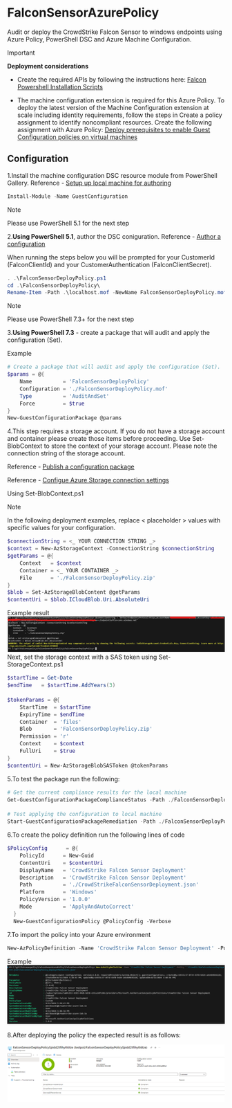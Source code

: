 # FalconSensorAzurePolicy  

Audit or deploy the CrowdStrike Falcon Sensor to windows endpoints using Azure Policy, PowerShell DSC and Azure Machine Configuration.

> [!IMPORTANT]
> **Deployment considerations**

* Create the required APIs by following the instructions here: [Falcon Powershell Installation Scripts](https://github.com/CrowdStrike/falcon-scripts/tree/main/powershell/install)

* The machine configuration extension is required for this Azure Policy. To deploy the latest version of the Machine Configuration extension at scale including identity requirements, follow the steps in Create a policy assignment to identify noncompliant resources. Create the following assignment with Azure Policy: [Deploy prerequisites to enable Guest Configuration policies on virtual machines](https://github.com/Azure/azure-policy/blob/master/built-in-policies/policySetDefinitions/Guest%20Configuration/Prerequisites.json)

## Configuration

1.Install the machine configuration DSC resource module from PowerShell Gallery. Reference - [Setup up local machine for authoring](https://learn.microsoft.com/en-us/azure/governance/machine-configuration/how-to-set-up-authoring-environment)

```powershell
Install-Module -Name GuestConfiguration
```

> [!NOTE]
> Please use PowerShell 5.1 for the next step

2.**Using PowerShell 5.1**, author the DSC coniguration. Reference - [Author a configuration](https://learn.microsoft.com/en-us/azure/governance/machine-configuration/how-to-create-package#author-a-configuration)

When running the steps below you will be prompted for your CustomerId (FalconClientId) and your CustomerAuthentication (FalconClientSecret).

```powershell
. .\FalconSensorDeployPolicy.ps1
cd .\FalconSensorDeployPolicy\
Rename-Item -Path .\localhost.mof -NewName FalconSensorDeployPolicy.mof -PassThru
```

> [!NOTE]
> Please use PowerShell 7.3+ for the next step

3.**Using PowerShell 7.3** - create a package that will audit and apply the configuration (Set).

Example

```powershell
# Create a package that will audit and apply the configuration (Set).
$params = @{
    Name          = 'FalconSensorDeployPolicy'
    Configuration = './FalconSensorDeployPolicy.mof'
    Type          = 'AuditAndSet'
    Force         = $true
}
New-GuestConfigurationPackage @params
```

4.This step requires a storage account. If you do not have a storage account and container please create those items before proceeding. Use Set-BlobContext to store the context of your storage account. Please note the connection string of the storage account.  

Reference - [Publish a configuration package](https://learn.microsoft.com/en-us/azure/governance/machine-configuration/how-to-publish-package#publish-a-configuration-package)

Reference - [Configue Azure Storage connection settings](https://learn.microsoft.com/en-us/azure/storage/common/storage-configure-connection-string)

Using Set-BlobContext.ps1

> [!NOTE]
> In the following deployment examples, replace < placeholder > values with specific values for your configuration.

```powershell
$connectionString = <_ YOUR CONNECTION STRING _>
$context = New-AzStorageContext -ConnectionString $connectionString
$getParams = @{
    Context   = $context
    Container = <_ YOUR CONTAINER _>
    File      = './FalconSensorDeployPolicy.zip'
}
$blob = Set-AzStorageBlobContent @getParams
$contentUri = $blob.ICloudBlob.Uri.AbsoluteUri
```

Example result
![alt text](images/storage.png)
Next, set the storage context with a SAS token using Set-StorageContext.ps1

```powershell
$startTime = Get-Date
$endTime   = $startTime.AddYears(3)

$tokenParams = @{
    StartTime  = $startTime
    ExpiryTime = $endTime
    Container  = 'files'
    Blob       = 'FalconSensorDeployPolicy.zip'
    Permission = 'r'
    Context    = $context
    FullUri    = $true
}
$contentUri = New-AzStorageBlobSASToken @tokenParams
```

5.To test the package run the following:

```powershell
# Get the current compliance results for the local machine
Get-GuestConfigurationPackageComplianceStatus -Path ./FalconSensorDeployPolicy.zip

# Test applying the configuration to local machine
Start-GuestConfigurationPackageRemediation -Path ./FalconSensorDeployPolicy.zip
```

6.To create the policy definition run the following lines of code

```powershell
$PolicyConfig      = @{
    PolicyId      = New-Guid
    ContentUri    = $contentUri
    DisplayName   = 'CrowdStrike Falcon Sensor Deployment'
    Description   = 'CrowdStrike Falcon Sensor Deployment'
    Path          = './CrowdStrikeFalconSensorDeployment.json'
    Platform      = 'Windows'
    PolicyVersion = '1.0.0'
    Mode          = 'ApplyAndAutoCorrect'
  }
  New-GuestConfigurationPolicy @PolicyConfig -Verbose
```

7.To import the policy into your Azure environment

```powershell
New-AzPolicyDefinition -Name 'CrowdStrike Falcon Sensor Deployment' -Policy '.\FalconSensorDeployPolicy_DeployIfNotExists.json'
```

Example
![alt text](images/policy.png)

8.After deploying the policy the expected result is as follows:

![alt text](images/result.png)
